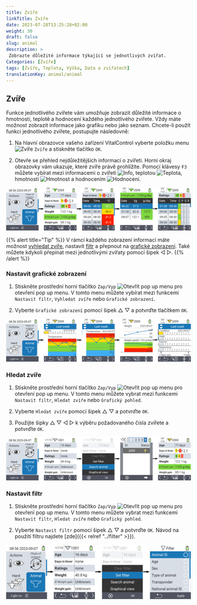 ```yaml
---
title: Zvíře
linkTitle: Zvíře
date: 2023-07-28T13:25:28+02:00
weight: 30
draft: false
slug: animal
description: >
 Zobrazte důležité informace týkající se jednotlivých zvířat.
Categories: [Zvíře]
tags: [Zvíře, Teplota, Výška, Data o zvířatech]
translationKey: animal/animal
---
```

## Zvíře

Funkce jednotlivého zvířete vám umožňuje zobrazit důležité informace o hmotnosti, teplotě a hodnocení každého jednotlivého zvířete. Vždy máte možnost zobrazit informace jako grafiku nebo jako seznam. Chcete-li použít funkci jednotlivého zvířete, postupujte následovně:

1. Na hlavní obrazovce vašeho zařízení VitalControl vyberte položku menu <img src="/icons/main/animal.svg" width="35" align="bottom" alt="Zvíře" /> `Zvíře` a stiskněte tlačítko `OK`.

2. Otevře se přehled nejdůležitějších informací o zvířeti. Horní okraj obrazovky vám ukazuje, které zvíře právě prohlížíte. Pomocí klávesy `F3` můžete vybírat mezi informacemi o zvířeti <img src="/icons/footer/info.svg" width="20" align="bottom" alt="Info" />, teplotou <img src="/icons/actions/temperature.svg" width="10" align="bottom" alt="Teplota" />, hmotností <img src="/icons/actions/weight.svg" width="20" align="bottom" alt="Hmotnost" /> a hodnocením <img src="/icons/actions/rating.svg" width="25" align="bottom" alt="Hodnocení" />.

![VitalControl: Menu Zvíře](images/list.png "Zobrazit jako seznam")

{{% alert title="Tip"  %}}
V rámci každého zobrazení informací máte možnost [vyhledat zvíře](#search-animal), nastavit [filtr](#set-filter) a přepnout na [grafické zobrazení](#set-graphical-view).
Také můžete kdykoli přepínat mezi jednotlivými zvířaty pomocí šipek ◁ ▷.
{{% /alert %}}

### Nastavit grafické zobrazení

1. Stiskněte prostřední horní tlačítko `Zap/Vyp` <img src="/icons/footer/search_chart.svg" width="40" align="bottom" alt="Otevřít pop up menu" /> pro otevření pop up menu. V tomto menu můžete vybírat mezi funkcemi `Nastavit filtr`, `Vyhledat zvíře` nebo `Grafické zobrazení`.

2. Vyberte `Grafické zobrazení` pomocí šipek △ ▽ a potvrďte tlačítkem `OK`.


![VitalControl: Menu Zvíře](images/graphic.png "Reprezentace jako grafika")

### Hledat zvíře

1. Stiskněte prostřední horní tlačítko `Zap/Vyp` <img src="/icons/footer/search_chart.svg" width="40" align="bottom" alt="Otevřít pop up menu" /> pro otevření pop up menu. V tomto menu můžete vybrat mezi funkcemi `Nastavit filtr`, `Hledat zvíře` nebo `Grafický pohled`.

2. Vyberte `Hledat zvíře` pomocí šipek △ ▽ a potvrďte `OK`.

3. Použijte šipky △ ▽ ◁ ▷ k výběru požadovaného čísla zvířete a potvrďte `OK`.

![VitalControl: Menu Zvíře](images/search.png "Hledat zvíře")

### Nastavit filtr

1. Stiskněte prostřední horní tlačítko `Zap/Vyp` <img src="/icons/footer/search_chart.svg" width="40" align="bottom" alt="Otevřít pop up menu" /> pro otevření pop up menu. V tomto menu můžete vybrat mezi funkcemi `Nastavit filtr`, `Hledat zvíře` nebo `Grafický pohled`.

2. Vyberte `Nastavit filtr` pomocí šipek △ ▽ a potvrďte `OK`.
Návod na použití filtru najdete [zde]({{< relref "../filter" >}}).

![VitalControl: Menu Zvíře](images/filter.png "Nastavit filtr")

